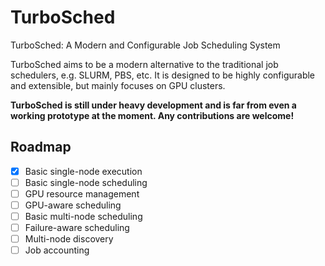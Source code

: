 # TurboSched
TurboSched: A Modern and Configurable Job Scheduling System

TurboSched aims to be a modern alternative to the traditional job schedulers, e.g. SLURM, PBS, etc. It is designed to be highly configurable and extensible, but mainly focuses on GPU clusters. 

**TurboSched is still under heavy development and is far from even a working prototype at the moment. Any contributions are welcome!**

## Roadmap
- [x] Basic single-node execution
- [ ] Basic single-node scheduling
- [ ] GPU resource management
- [ ] GPU-aware scheduling
- [ ] Basic multi-node scheduling
- [ ] Failure-aware scheduling
- [ ] Multi-node discovery
- [ ] Job accounting
